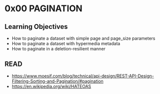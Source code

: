 # 0x00 PAGINATION

## Learning Objectives
* How to paginate a dataset with simple page and page_size parameters
* How to paginate a dataset with hypermedia metadata
* How to paginate in a deletion-resilient manner

## READ
* https://www.moesif.com/blog/technical/api-design/REST-API-Design-Filtering-Sorting-and-Pagination/#pagination
* https://en.wikipedia.org/wiki/HATEOAS
